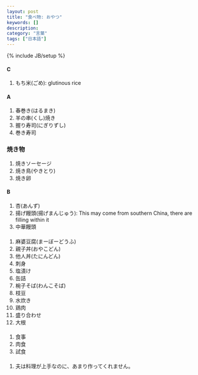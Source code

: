 ```yaml
---
layout: post
title: "食べ物: おやつ"
keywords: []
description: 
category: "言葉"
tags: ["日本語"]
---
```

{% include JB/setup %}

#### C
1. もち米(ごめ): glutinous rice


#### A
1. 春巻き(はるまき)
4. 羊の串(くし)焼き
5. 握り寿司(にぎりずし)
6. 巻き寿司

### 焼き物
1. 焼きソーセージ
2. 焼き鳥(やきとり)
3. 焼き卵

#### B
1. 杏(あんず)
2. 揚げ饅頭(揚げまんじゅう): This may come from southern China, there are
   filling within it 
3. 中華饅頭

####
1. 麻婆豆腐(まーぼーどうふ)
2. 親子丼(おやこどん)
3. 他人丼(たにんどん)
4. 刺身
5. 塩漬け
6. 缶詰
7. 椀子そば(わんこそば)
8. 枝豆
9. 水炊き
1. 鶏肉
2. 盛り合わせ
3. 大根


####
1. 食事
2. 肉食
3. 試食



####
1. 夫は料理が上手なのに、あまり作ってくれません。
